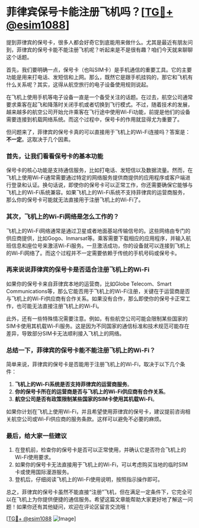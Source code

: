 # 菲律宾保号卡能注册飞机吗？[[TG💪+ @esim1088](https://t.me/s/esim1088)]

提到菲律宾的保号卡，很多人都会好奇它到底能用来做什么。尤其是最近有朋友问到，菲律宾的保号卡能不能注册飞机呢？听起来是不是很有趣？咱们今天就来聊聊这个话题。

首先，我们要明确一点，保号卡（也叫SIM卡）是手机通信的重要工具。它的主要功能是用来打电话、发短信和上网。那么，既然它是跟手机挂钩的，那它和飞机有什么关系呢？其实，这得从航空旅行的电子设备使用规则说起。

在飞机上使用手机等电子设备一直是一个备受关注的话题。在过去，航空公司通常要求乘客在起飞和降落时关闭手机或者切换到飞行模式。不过，随着技术的发展，越来越多的航空公司开始允许乘客在飞行途中使用Wi-Fi功能，前提是他们的设备需要连接到机载网络系统。而这个过程中，保号卡的作用就显得尤为重要了。

但问题来了，菲律宾的保号卡真的可以直接用于飞机上的Wi-Fi连接吗？答案是：**不一定**。这取决于几个因素。

### 首先，让我们看看保号卡的基本功能

保号卡的核心功能是支持通信服务，比如打电话、发短信以及数据流量。然而，在飞机上使用Wi-Fi通常需要通过特定的网络服务提供商提供的应用程序或客户端进行登录和认证。换句话说，即使你的保号卡可以正常工作，你还需要确保它能够与飞机上的Wi-Fi系统兼容。如果飞机上的Wi-Fi系统不支持菲律宾的运营商服务，那么你的保号卡可能就无法直接用于注册飞机上的Wi-Fi了。

### 其次，飞机上的Wi-Fi网络是怎么工作的？

飞机上的Wi-Fi网络通常是通过卫星或者地面基站传输信号的。这些网络由专门的供应商提供，比如Gogo、Inmarsat等。乘客需要下载相应的应用程序，并输入航班信息和座位号来激活Wi-Fi服务。一旦激活成功，你的设备就可以连接到飞机上的Wi-Fi网络了。而这个过程并不一定需要依赖于传统的手机号码或保号卡。

### 再来说说菲律宾的保号卡是否适合注册飞机上的Wi-Fi

如果你的保号卡来自菲律宾本地的运营商，比如Globe Telecom、Smart Communications等，那么它能否用于飞机上的Wi-Fi注册，关键在于运营商是否与飞机上的Wi-Fi供应商有合作关系。如果没有合作，那么即使你的保号卡正常工作，也可能无法直接注册飞机上的Wi-Fi。

此外，还有一些特殊情况需要注意。例如，有些航空公司可能会限制某些国家的SIM卡使用其机载Wi-Fi服务。这是因为不同国家的通信标准和技术规范可能存在差异，导致部分SIM卡无法顺利接入飞机上的网络。

### 总结一下，菲律宾的保号卡能不能注册飞机上的Wi-Fi？

简单来说，菲律宾的保号卡是否能用于注册飞机上的Wi-Fi，取决于以下几个条件：

1. **飞机上的Wi-Fi系统是否支持菲律宾的运营商服务**。
2. **你的保号卡所在的运营商是否与飞机上的Wi-Fi供应商有合作关系**。
3. **航空公司是否有政策限制某些国家的SIM卡使用其机载Wi-Fi**。

如果你计划在飞机上使用Wi-Fi，并且希望使用菲律宾的保号卡，建议提前咨询相关航空公司或Wi-Fi供应商的服务条款。这样可以避免不必要的麻烦。

### 最后，给大家一些建议

1. 在登机前，检查你的保号卡是否可以正常使用，并确认它是否符合飞机上的Wi-Fi使用要求。
2. 如果你的保号卡无法直接用于飞机上的Wi-Fi，可以考虑购买当地的临时SIM卡或使用国际漫游服务。
3. 登机后，仔细阅读飞机上的Wi-Fi使用说明，按照指示操作即可。

总之，菲律宾的保号卡虽然不能直接“注册”飞机，但在满足一定条件下，它完全可以在飞机上为你提供便捷的通信服务。希望这篇文章能帮助大家更好地了解这一问题！如果你还有其他疑问，欢迎在评论区留言交流哦！

[[TG💪+ @esim1088](https://t.me/s/esim1088) ![Image](https://i.postimg.cc/4NQfJmqS/Snipaste-2025-05-13-00-14-12.png)]